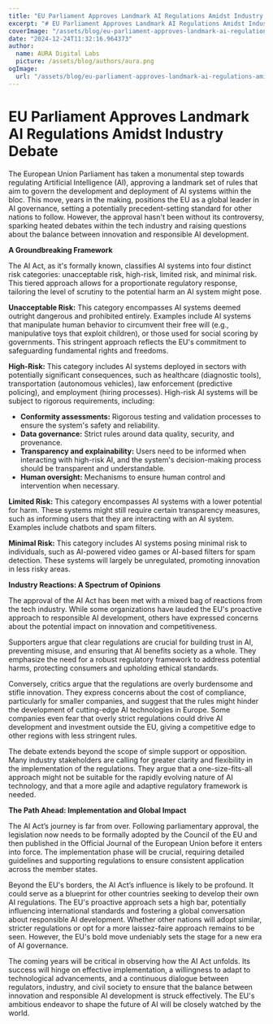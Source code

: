 ```yaml
---
title: "EU Parliament Approves Landmark AI Regulations Amidst Industry Debate"
excerpt: "# EU Parliament Approves Landmark AI Regulations Amidst Industry Debate  The European Union Parliament has taken a monumental step towards regulating "
coverImage: "/assets/blog/eu-parliament-approves-landmark-ai-regulations-amidst-industry-debate.jpg"
date: "2024-12-24T11:32:16.964373"
author:
  name: AURA Digital Labs
  picture: /assets/blog/authors/aura.png
ogImage:
  url: "/assets/blog/eu-parliament-approves-landmark-ai-regulations-amidst-industry-debate.jpg"
---
```


# EU Parliament Approves Landmark AI Regulations Amidst Industry Debate

The European Union Parliament has taken a monumental step towards regulating Artificial Intelligence (AI), approving a landmark set of rules that aim to govern the development and deployment of AI systems within the bloc.  This move, years in the making, positions the EU as a global leader in AI governance, setting a potentially precedent-setting standard for other nations to follow.  However, the approval hasn't been without its controversy, sparking heated debates within the tech industry and raising questions about the balance between innovation and responsible AI development.

**A Groundbreaking Framework**

The AI Act, as it's formally known, classifies AI systems into four distinct risk categories:  unacceptable risk, high-risk, limited risk, and minimal risk. This tiered approach allows for a proportionate regulatory response, tailoring the level of scrutiny to the potential harm an AI system might pose.

**Unacceptable Risk:** This category encompasses AI systems deemed outright dangerous and prohibited entirely.  Examples include AI systems that manipulate human behavior to circumvent their free will (e.g., manipulative toys that exploit children), or those used for social scoring by governments.  This stringent approach reflects the EU's commitment to safeguarding fundamental rights and freedoms.

**High-Risk:**  This category includes AI systems deployed in sectors with potentially significant consequences, such as healthcare (diagnostic tools), transportation (autonomous vehicles), law enforcement (predictive policing), and employment (hiring processes).  High-risk AI systems will be subject to rigorous requirements, including:

* **Conformity assessments:**  Rigorous testing and validation processes to ensure the system's safety and reliability.
* **Data governance:**  Strict rules around data quality, security, and provenance.
* **Transparency and explainability:**  Users need to be informed when interacting with high-risk AI, and the system's decision-making process should be transparent and understandable.
* **Human oversight:**  Mechanisms to ensure human control and intervention when necessary.

**Limited Risk:** This category encompasses AI systems with a lower potential for harm.  These systems might still require certain transparency measures, such as informing users that they are interacting with an AI system.  Examples include chatbots and spam filters.

**Minimal Risk:**  This category includes AI systems posing minimal risk to individuals, such as AI-powered video games or AI-based filters for spam detection.  These systems will largely be unregulated, promoting innovation in less risky areas.


**Industry Reactions: A Spectrum of Opinions**

The approval of the AI Act has been met with a mixed bag of reactions from the tech industry.  While some organizations have lauded the EU's proactive approach to responsible AI development, others have expressed concerns about the potential impact on innovation and competitiveness.

Supporters argue that clear regulations are crucial for building trust in AI, preventing misuse, and ensuring that AI benefits society as a whole.  They emphasize the need for a robust regulatory framework to address potential harms, protecting consumers and upholding ethical standards.

Conversely, critics argue that the regulations are overly burdensome and stifle innovation.  They express concerns about the cost of compliance, particularly for smaller companies, and suggest that the rules might hinder the development of cutting-edge AI technologies in Europe.  Some companies even fear that overly strict regulations could drive AI development and investment outside the EU, giving a competitive edge to other regions with less stringent rules.

The debate extends beyond the scope of simple support or opposition.  Many industry stakeholders are calling for greater clarity and flexibility in the implementation of the regulations.  They argue that a one-size-fits-all approach might not be suitable for the rapidly evolving nature of AI technology, and that a more agile and adaptive regulatory framework is needed.


**The Path Ahead: Implementation and Global Impact**

The AI Act’s journey is far from over.  Following parliamentary approval, the legislation now needs to be formally adopted by the Council of the EU and then published in the Official Journal of the European Union before it enters into force.  The implementation phase will be crucial, requiring detailed guidelines and supporting regulations to ensure consistent application across the member states.

Beyond the EU's borders, the AI Act’s influence is likely to be profound.  It could serve as a blueprint for other countries seeking to develop their own AI regulations.  The EU's proactive approach sets a high bar, potentially influencing international standards and fostering a global conversation about responsible AI development.  Whether other nations will adopt similar, stricter regulations or opt for a more laissez-faire approach remains to be seen.  However, the EU's bold move undeniably sets the stage for a new era of AI governance.

The coming years will be critical in observing how the AI Act unfolds.  Its success will hinge on effective implementation, a willingness to adapt to technological advancements, and a continuous dialogue between regulators, industry, and civil society to ensure that the balance between innovation and responsible AI development is struck effectively. The EU's ambitious endeavor to shape the future of AI will be closely watched by the world.

